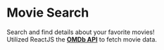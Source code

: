 # Movie Search 
Search and find details about your favorite movies!    
Utilized ReactJS the <b>[OMDb API](https://www.omdbapi.com/)</b> to fetch movie data.

